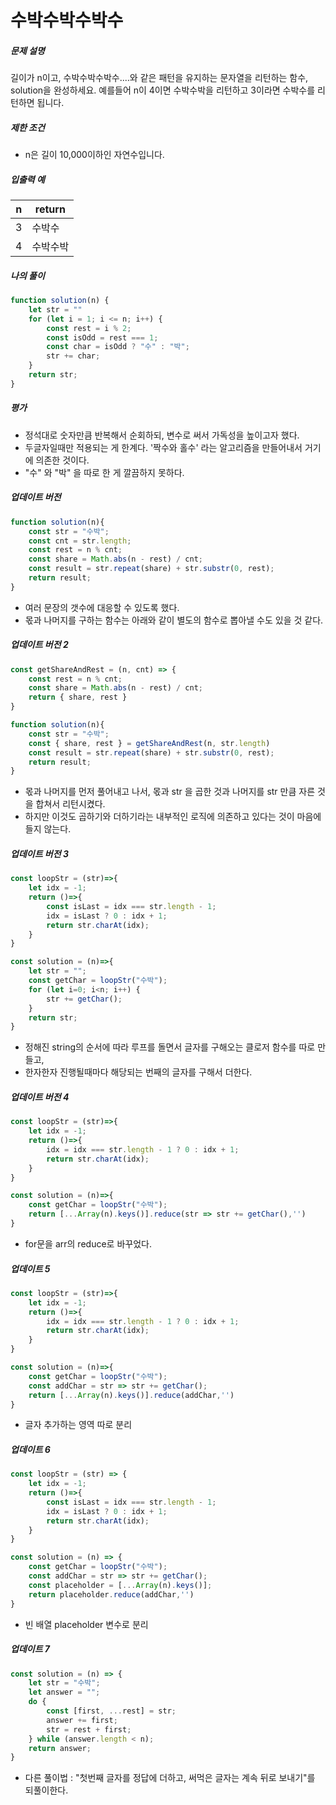 # 수박수박수박수



##### 문제 설명

길이가 n이고, 수박수박수박수....와 같은 패턴을 유지하는 문자열을 리턴하는 함수, solution을 완성하세요. 예를들어 n이 4이면 수박수박을 리턴하고 3이라면 수박수를 리턴하면 됩니다.



##### 제한 조건

- n은 길이 10,000이하인 자연수입니다.



##### 입출력 예

| n    | return   |
| ---- | -------- |
| 3    | 수박수   |
| 4    | 수박수박 |



##### 나의 풀이

```javascript
function solution(n) {
    let str = ""
    for (let i = 1; i <= n; i++) {
        const rest = i % 2;
        const isOdd = rest === 1;
        const char = isOdd ? "수" : "박";
        str += char;
    }
    return str;
}
```

##### 평가 

- 정석대로 숫자만큼 반복해서 순회하되, 변수로 써서 가독성을 높이고자 했다. 
- 두글자일때만 적용되는 게 한계다. '짝수와 홀수' 라는 알고리즘을 만들어내서 거기에 의존한 것이다. 
- "수" 와 "박" 을 따로 한 게 깔끔하지 못하다. 



##### 업데이트 버전

```javascript
function solution(n){ 
    const str = "수박";
    const cnt = str.length;
    const rest = n % cnt;                        
    const share = Math.abs(n - rest) / cnt;                        
    const result = str.repeat(share) + str.substr(0, rest);
    return result;
}
```

- 여러 문장의 갯수에 대응할 수 있도록 했다. 
- 몫과 나머지를 구하는 함수는 아래와 같이 별도의 함수로 뽑아낼 수도 있을 것 같다. 



##### 업데이트 버전 2

```javascript
const getShareAndRest = (n, cnt) => {
    const rest = n % cnt;                        
    const share = Math.abs(n - rest) / cnt;
    return { share, rest }
}

function solution(n){ 
    const str = "수박";
    const { share, rest } = getShareAndRest(n, str.length)
    const result = str.repeat(share) + str.substr(0, rest);
    return result;
}
```

- 몫과 나머지를 먼저 풀어내고 나서, 몫과 str 을 곱한 것과 나머지를 str 만큼 자른 것을 합쳐서 리턴시켰다.
- 하지만 이것도 곱하기와 더하기라는 내부적인 로직에 의존하고 있다는 것이 마음에 들지 않는다. 



##### 업데이트 버전 3

```javascript
const loopStr = (str)=>{    
    let idx = -1;
    return ()=>{
        const isLast = idx === str.length - 1;
        idx = isLast ? 0 : idx + 1;
        return str.charAt(idx);
    }
}

const solution = (n)=>{
    let str = "";
    const getChar = loopStr("수박");
    for (let i=0; i<n; i++) {
        str += getChar();
    }
    return str;
}
```

- 정해진 string의 순서에 따라 루프를 돌면서 글자를 구해오는 클로저 함수를 따로 만들고, 
- 한자한자 진행될때마다 해당되는 번째의 글자를 구해서 더한다. 



##### 업데이트 버전 4

```javascript
const loopStr = (str)=>{    
    let idx = -1;
    return ()=>{
        idx = idx === str.length - 1 ? 0 : idx + 1;
        return str.charAt(idx);
    }
}

const solution = (n)=>{    
    const getChar = loopStr("수박");
    return [...Array(n).keys()].reduce(str => str += getChar(),'')
}
```

- for문을 arr의 reduce로 바꾸었다.



##### 업데이트 5

```javascript
const loopStr = (str)=>{    
    let idx = -1;
    return ()=>{
        idx = idx === str.length - 1 ? 0 : idx + 1;
        return str.charAt(idx);
    }
}

const solution = (n)=>{    
    const getChar = loopStr("수박");
    const addChar = str => str += getChar();
    return [...Array(n).keys()].reduce(addChar,'')
}
```

- 글자 추가하는 영역 따로 분리



##### 업데이트 6

```javascript
const loopStr = (str) => {    
    let idx = -1;
    return ()=>{
        const isLast = idx === str.length - 1;
        idx = isLast ? 0 : idx + 1;
        return str.charAt(idx);
    }
}

const solution = (n) => {    
    const getChar = loopStr("수박");
    const addChar = str => str += getChar();
    const placeholder = [...Array(n).keys()];
    return placeholder.reduce(addChar,'')
}
```

- 빈 배열 placeholder 변수로 분리



##### 업데이트 7

```javascript
const solution = (n) => {
    let str = "수박";
    let answer = "";
    do {
        const [first, ...rest] = str;
        answer += first;
        str = rest + first;
    } while (answer.length < n);
    return answer;    
}
```

- 다른 풀이법 : "첫번째 글자를 정답에 더하고, 써먹은 글자는 계속 뒤로 보내기"를 되풀이한다.